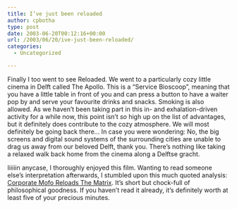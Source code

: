 ```yaml
---
title: I’ve just been reloaded
author: cpbotha
type: post
date: 2003-06-20T00:12:16+00:00
url: /2003/06/20/ive-just-been-reloaded/
categories:
  - Uncategorized

---
```

Finally I too went to see Reloaded. We went to a particularly cozy little cinema in Delft called The Apollo. This is a &#8220;Service Bioscoop&#8221;, meaning that you have a little table in front of you and can press a button to have a waiter pop by and serve your favourite drinks and snacks. Smoking is also allowed. As we haven&#8217;t been taking part in this in- and exhalation-driven activity for a while now, this point isn&#8217;t _so_ high up on the list of advantages, but it definitely does contribute to the cozy atmosphere. We will most definitely be going back there&#8230; In case you were wondering: No, the big screens and digital sound systems of the surrounding cities are unable to drag us away from our beloved Delft, thank you. There&#8217;s nothing like taking a relaxed walk back home from the cinema along a Delftse gracht.

Iiiiiin anycase, I thoroughly enjoyed this film. Wanting to read someone else&#8217;s interpretation afterwards, I stumbled upon this much quoted analysis: [Corporate Mofo Reloads The Matrix][1]. It&#8217;s short but chock-full of philosophical goodness. If you haven&#8217;t read it already, it&#8217;s definitely worth at least five of your precious minutes.

 [1]: http://www.corporatemofo.com/stories/051803matrix.htm
